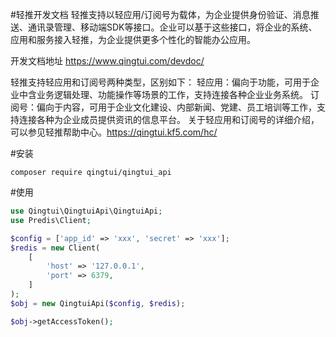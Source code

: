 #轻推开发文档
轻推支持以轻应用/订阅号为载体，为企业提供身份验证、消息推送、通讯录管理、移动端SDK等接口。企业可以基于这些接口，将企业的系统、应用和服务接入轻推，为企业提供更多个性化的智能办公应用。

开发文档地址
https://www.qingtui.com/devdoc/ 

轻推支持轻应用和订阅号两种类型，区别如下：
轻应用：偏向于功能，可用于企业中含业务逻辑处理、功能操作等场景的工作，支持连接各种企业业务系统。 订阅号：偏向于内容，可用于企业文化建设、内部新闻、党建、员工培训等工作，支持连接各种为企业成员提供资讯的信息平台。 关于轻应用和订阅号的详细介绍，可以参见轻推帮助中心。https://qingtui.kf5.com/hc/

#安装
```
composer require qingtui/qingtui_api
```

#使用

```php
use Qingtui\QingtuiApi\QingtuiApi;
use Predis\Client;

$config = ['app_id' => 'xxx', 'secret' => 'xxx'];
$redis = new Client(
    [
        'host' => '127.0.0.1',
        'port' => 6379,
    ]
);
$obj = new QingtuiApi($config, $redis);

$obj->getAccessToken();
```